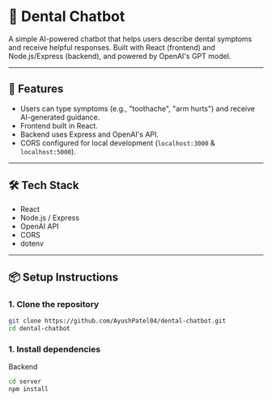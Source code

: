 # 🦷 Dental Chatbot

A simple AI-powered chatbot that helps users describe dental symptoms and receive helpful responses. Built with React (frontend) and Node.js/Express (backend), and powered by OpenAI's GPT model.

---

## 🚀 Features

- Users can type symptoms (e.g., "toothache", "arm hurts") and receive AI-generated guidance.
- Frontend built in React.
- Backend uses Express and OpenAI's API.
- CORS configured for local development (`localhost:3000` & `localhost:5000`).

---

## 🛠️ Tech Stack

- React
- Node.js / Express
- OpenAI API
- CORS
- dotenv

---

## 📦 Setup Instructions

### 1. Clone the repository
```bash
git clone https://github.com/AyushPatel04/dental-chatbot.git
cd dental-chatbot
```

### 1. Install dependencies

Backend
```bash
cd server
npm install
```
